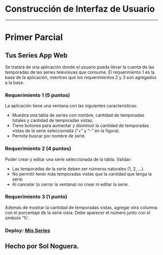 # Construcción de Interfaz de Usuario
------
# Primer Parcial 
## Tus Series App Web
Se tratará de una aplicación donde el usuario pueda llevar la cuenta de las
temporadas de las series televisivas que consume. El requerimiento 1 es la base de
la aplicación, mientras que los requerimientos 2 y 3 son agregados a la base.

### Requerimiento 1 (5 puntos)
La aplicación tiene una ventana con las siguientes características:
- Muestra una tabla de series con nombre, cantidad de temporadas totales y
cantidad de temporadas vistas.
- Tiene botones para aumentar y disminuir la cantidad de temporadas vistas de
la serie seleccionada (“+” y “-” en la figura).
- Permite buscar por nombre de serie.

### Requerimiento 2 (4 puntos)
Poder crear y editar una serie seleccionada de la tabla.
Validar:
* Las temporadas de la serie deben ser números naturales (1, 2, …).
* No permitir tener más temporadas vistas que la cantidad que tenga la serie.
* Al cancelar (o cerrar la ventana) no crear ni editar la serie.

### Requerimiento 3 (1 punto)
Además de mostrar la cantidad de temporadas vistas, agregar otra columna con el
porcentaje de la serie vista. Debe aparecer el número junto con el símbolo ‘%’.

### Deploy: [Mis Series](https://mis-series-soln.netlify.app/)
## Hecho por Sol Noguera.